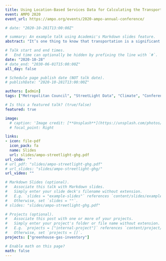 ```yaml
---
title: Using Location-Based Services Data for Calculating the Transportation Greenhouse Gas Emissions of Communities in Minnesota's Metropolitan Region
event: AMPO 2020
event_url: https://ampo.org/events/2020-ampo-annual-conference/

# date: "2020-10-281T13:00:00Z"

# summary: An example talk using Academic's Markdown slides feature.
abstract: "It’s one thing to know that transportation is a significant cause of greenhouse gas emissions — it’s another to quantify how much. To address the scarcity of transportation emissions data in Minnesota, the Metropolitan Council of the Twin Cities has developed greenhouse gas emission estimates for transportation and land for cities, townships, and counties of the Twin Cities Metropolitan Region. This session will demonstrate how to leverage big data to centralize this type of research, save public funding, and enable communities to focus their efforts on implementing strategies to become more sustainable."

# Talk start and end times.
#   End time can optionally be hidden by prefixing the line with `#`.
date: "2020-10-28"
# date_end: "2030-06-01T15:00:00Z"
all_day: false

# Schedule page publish date (NOT talk date).
# publishDate: "2020-10-281T13:00:00Z"

authors: [admin]
tags: ["Metropolitan Council", "StreetLight Data", "Climate", "Conference"]

# Is this a featured talk? (true/false)
featured: true

image:
  # caption: 'Image credit: [**Unsplash**](https://unsplash.com/photos/bzdhc5b3Bxs)'
  # focal_point: Right

links:
- icon: file-pdf
  icon_pack: fa
  name: Slides
  url: slides/ampo-streetlight-ghg.pdf
url_code: ""
# url_pdf: "slides/ampo-streetlight-ghg.pdf"
# url_slides: "slides/ampo-streetlight-ghg/"
url_video: ""

# Markdown Slides (optional).
#   Associate this talk with Markdown slides.
#   Simply enter your slide deck's filename without extension.
#   E.g. `slides = "example-slides"` references `content/slides/example-slides.md`.
#   Otherwise, set `slides = ""`.
# slides: "slides/ampo-streetlight-ghg.pdf"

# Projects (optional).
#   Associate this post with one or more of your projects.
#   Simply enter your project's folder or file name without extension.
#   E.g. `projects = ["internal-project"]` references `content/project/deep-learning/index.md`.
#   Otherwise, set `projects = []`.
projects: ["greenhouse-gas-inventory"]

# Enable math on this page?
math: false
---
```

